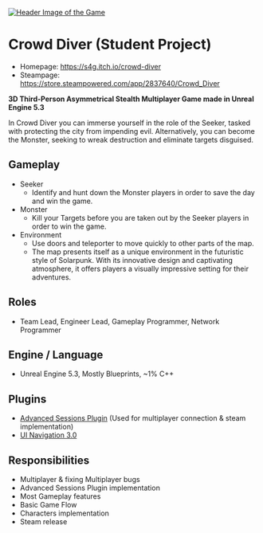 [![Header Image of the Game](https://github.com/Desponark/Crowd-Diver/assets/129955348/3f0940d3-2d6c-4fe3-bdc7-a00ede518d75)](https://s4g.itch.io/crowd-diver)

# Crowd Diver (Student Project)
- Homepage: https://s4g.itch.io/crowd-diver
- Steampage: https://store.steampowered.com/app/2837640/Crowd_Diver

**3D Third-Person Asymmetrical Stealth Multiplayer Game made in Unreal Engine 5.3**

In Crowd Diver you can immerse yourself in the role of the Seeker, tasked with protecting the city from impending evil. Alternatively, you can become the Monster, seeking to wreak destruction and eliminate targets disguised.

## Gameplay
- Seeker
  - Identify and hunt down the Monster players in order to save the day and win the game.
- Monster
  - Kill your Targets before you are taken out by the Seeker players in order to win the game.
- Environment
  - Use doors and teleporter to move quickly to other parts of the map.
  - The map presents itself as a unique environment in the futuristic style of Solarpunk. With its innovative design and captivating atmosphere, it offers players a visually impressive setting for their adventures.

## Roles
- Team Lead, Engineer Lead, Gameplay Programmer, Network Programmer

## Engine / Language
- Unreal Engine 5.3, Mostly Blueprints, ~1% C++

## Plugins
- [Advanced Sessions Plugin](https://forums.unrealengine.com/t/advanced-sessions-plugin/30020) (Used for multiplayer connection & steam implementation)
- [UI Navigation 3.0](https://www.unrealengine.com/marketplace/en-US/product/ui-navigation-3)

## Responsibilities
- Multiplayer & fixing Multiplayer bugs
- Advanced Sessions Plugin implementation
- Most Gameplay features
- Basic Game Flow
- Characters implementation
- Steam release
